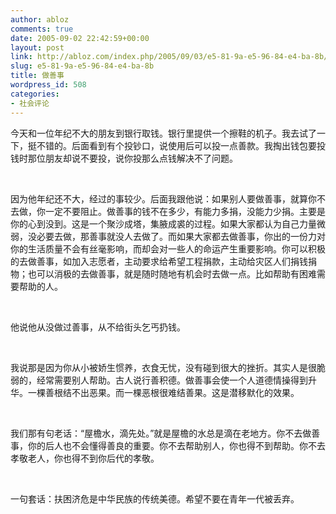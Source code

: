 ```yaml
---
author: abloz
comments: true
date: 2005-09-02 22:42:59+00:00
layout: post
link: http://abloz.com/index.php/2005/09/03/e5-81-9a-e5-96-84-e4-ba-8b/
slug: e5-81-9a-e5-96-84-e4-ba-8b
title: 做善事
wordpress_id: 508
categories:
- 社会评论
---
```





今天和一位年纪不大的朋友到银行取钱。银行里提供一个擦鞋的机子。我去试了一下，挺不错的。后面看到有个投钞口，说使用后可以投一点善款。我掏出钱包要投钱时那位朋友却说不要投，说你投那么点钱解决不了问题。




 




因为他年纪还不大，经过的事较少。后面我跟他说：如果别人要做善事，就算你不去做，你一定不要阻止。做善事的钱不在多少，有能力多捐，没能力少捐。主要是你的心到没到。这是一个聚沙成塔，集腋成裘的过程。如果大家都认为自己力量微弱，没必要去做，那善事就没人去做了。而如果大家都去做善事，你出的一份力对你的生活质量不会有丝毫影响，而却会对一些人的命运产生重要影响。你可以积极的去做善事，如加入志愿者，主动要求给希望工程捐款，主动给灾区人们捐钱捐物；也可以消极的去做善事，就是随时随地有机会时去做一点。比如帮助有困难需要帮助的人。




 




他说他从没做过善事，从不给街头乞丐扔钱。




 




我说那是因为你从小被娇生惯养，衣食无忧，没有碰到很大的挫折。其实人是很脆弱的，经常需要别人帮助。古人说行善积德。做善事会使一个人道德情操得到升华。一棵善根结不出恶果。而一棵恶根很难结善果。这是潜移默化的效果。




 




我们那有句老话：“屋檐水，滴先处。”就是屋檐的水总是滴在老地方。你不去做善事，你的后人也不会懂得善良的重要。你不去帮助别人，你也得不到帮助。你不去孝敬老人，你也得不到你后代的孝敬。




 




一句套话：扶困济危是中华民族的传统美德。希望不要在青年一代被丢弃。
